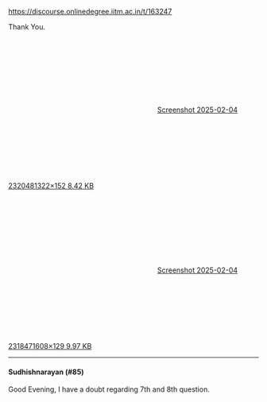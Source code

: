 https://discourse.onlinedegree.iitm.ac.in/t/163247

Thank You.<br/>
<div class="lightbox-wrapper"><a class="lightbox" data-download-href="/uploads/short-url/vDDmPx3om4RUpkF0qhoHEFiy9QH.png?dl=1" href="https://europe1.discourse-cdn.com/flex013/uploads/iitm/original/3X/d/d/ddbe5c805694b8f007f3e717bc45eac007960b57.png" rel="noopener nofollow ugc" title="Screenshot 2025-02-04 232048"><div class="meta"><svg aria-hidden="true" class="fa d-icon d-icon-far-image svg-icon"><use href="#far-image"></use></svg><span class="filename">Screenshot 2025-02-04 232048</span><span class="informations">1322×152 8.42 KB</span><svg aria-hidden="true" class="fa d-icon d-icon-discourse-expand svg-icon"><use href="#discourse-expand"></use></svg></div></a></div><br/>
<div class="lightbox-wrapper"><a class="lightbox" data-download-href="/uploads/short-url/acDKMadQAHeWlJiLew1ahrHODt3.png?dl=1" href="https://europe1.discourse-cdn.com/flex013/uploads/iitm/original/3X/4/7/47838def09407abba1ed55156bfc72463682d8a5.png" rel="noopener nofollow ugc" title="Screenshot 2025-02-04 231847"><div class="meta"><svg aria-hidden="true" class="fa d-icon d-icon-far-image svg-icon"><use href="#far-image"></use></svg><span class="filename">Screenshot 2025-02-04 231847</span><span class="informations">1608×129 9.97 KB</span><svg aria-hidden="true" class="fa d-icon d-icon-discourse-expand svg-icon"><use href="#discourse-expand"></use></svg></div></a></div></p><hr>

<h4>Sudhishnarayan (#85)</h4>
<p>Good Evening, I have a doubt regarding 7th and 8th question.